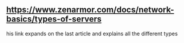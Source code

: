## https://www.zenarmor.com/docs/network-basics/types-of-servers<br/>
his link expands on the last article and explains all the different types <br/>
